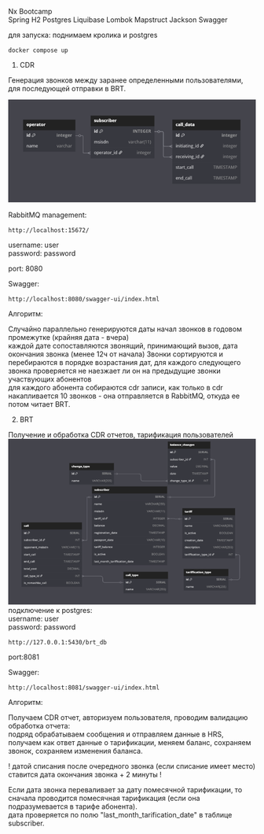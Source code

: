 Nx Bootcamp  
Spring H2 Postgres Liquibase Lombok Mapstruct Jackson Swagger

для запуска:
поднимаем кролика и postgres
```
docker compose up
```
1) CDR
  
Генерация звонков между заранее определенными пользователями, для последующей отправки в BRT.

![img.png](images/img_cdr_db.png)

RabbitMQ management:
```
http://localhost:15672/
```
username: user  
password: password

port: 8080  

Swagger:
```
http://localhost:8080/swagger-ui/index.html
```
  
Алгоритм:

Случайно параллельно генерируются даты начал звонков в годовом промежутке (крайняя дата - вчера)  
каждой дате сопоставляются звонящий, принимающий вызов, дата окончания звонка (менее 12ч от начала)
Звонки сортируются и перебираются в порядке возрастания дат, для каждого следующего звонка проверяется не наезжает ли он на предыдущие звонки участвующих абонентов  
для каждого абонента собираются cdr записи, как только в cdr накапливается 10 звонков - она отправляется в RabbitMQ, откуда ее потом читает BRT.

2) BRT

Получение и обработка CDR отчетов, тарификация пользователей  
![img.png](images/img_brt_db.png)
подключение к postgres:  
username: user  
password: password  
```
http://127.0.0.1:5430/brt_db
```
port:8081  

Swagger:  
```
http://localhost:8081/swagger-ui/index.html
```
  
Алгоритм:  
  
Получаем CDR отчет, авторизуем пользователя, проводим валидацию  
обработка отчета:  
подряд обрабатываем сообщения и отправляем данные в HRS, получаем как ответ данные о тарификации, меняем баланс, сохраняем звонок, сохраняем изменения баланса.
  
! датой списания после очередного звонка (если списание имеет место) ставится дата окончания звонка + 2 минуты !

Если дата звонка переваливает за дату помесячной тарификации, то сначала проводится помесячная тарификация (если она подразумевается в тарифе абонента).  
дата проверяется по полю "last_month_tarification_date" в таблице subscriber.

